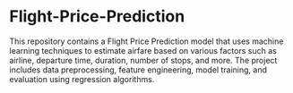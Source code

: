 # Flight-Price-Prediction
This repository contains a Flight Price Prediction model that uses machine learning techniques to estimate airfare based on various factors such as airline, departure time, duration, number of stops, and more. The project includes data preprocessing, feature engineering, model training, and evaluation using regression algorithms.
